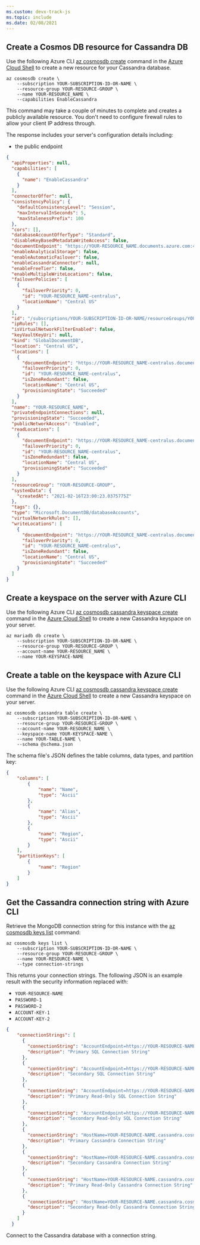 ```yaml
---
ms.custom: devx-track-js
ms.topic: include
ms.date: 02/08/2021
---
```



## Create a Cosmos DB resource for Cassandra DB

Use the following Azure CLI [az cosmosdb create](/cli/azure/cosmosdb#az_cosmosdb_create) command in the [Azure Cloud Shell](https://shell.azure.com) to create a new resource for your Cassandra database. 

```azurecli
az cosmosdb create \
    --subscription YOUR-SUBSCRIPTION-ID-OR-NAME \
    --resource-group YOUR-RESOURCE-GROUP \
    --name YOUR-RESOURCE_NAME \
    --capabilities EnableCassandra
```

This command may take a couple of minutes to complete and creates a publicly available resource. You don't need to configure firewall rules to allow your client IP address through. 

The response includes your server's configuration details including: 

* the public endpoint 

```json
{
  "apiProperties": null,
  "capabilities": [
    {
      "name": "EnableCassandra"
    }
  ],
  "connectorOffer": null,
  "consistencyPolicy": {
    "defaultConsistencyLevel": "Session",
    "maxIntervalInSeconds": 5,
    "maxStalenessPrefix": 100
  },
  "cors": [],
  "databaseAccountOfferType": "Standard",
  "disableKeyBasedMetadataWriteAccess": false,
  "documentEndpoint": "https://YOUR-RESOURCE_NAME.documents.azure.com:443/",
  "enableAnalyticalStorage": false,
  "enableAutomaticFailover": false,
  "enableCassandraConnector": null,
  "enableFreeTier": false,
  "enableMultipleWriteLocations": false,
  "failoverPolicies": [
    {
      "failoverPriority": 0,
      "id": "YOUR-RESOURCE_NAME-centralus",
      "locationName": "Central US"
    }
  ],
  "id": "/subscriptions/YOUR-SUBSCRIPTION-ID-OR-NAME/resourceGroups/YOUR-RESOURCE-GROUP/providers/Microsoft.DocumentDB/databaseAccounts/YOUR-RESOURCE_NAME",
  "ipRules": [],
  "isVirtualNetworkFilterEnabled": false,
  "keyVaultKeyUri": null,
  "kind": "GlobalDocumentDB",
  "location": "Central US",
  "locations": [
    {
      "documentEndpoint": "https://YOUR-RESOURCE_NAME-centralus.documents.azure.com:443/",
      "failoverPriority": 0,
      "id": "YOUR-RESOURCE_NAME-centralus",
      "isZoneRedundant": false,
      "locationName": "Central US",
      "provisioningState": "Succeeded"
    }
  ],
  "name": "YOUR-RESOURCE_NAME",
  "privateEndpointConnections": null,
  "provisioningState": "Succeeded",
  "publicNetworkAccess": "Enabled",
  "readLocations": [
    {
      "documentEndpoint": "https://YOUR-RESOURCE_NAME-centralus.documents.azure.com:443/",
      "failoverPriority": 0,
      "id": "YOUR-RESOURCE_NAME-centralus",
      "isZoneRedundant": false,
      "locationName": "Central US",
      "provisioningState": "Succeeded"
    }
  ],
  "resourceGroup": "YOUR-RESOURCE-GROUP",
  "systemData": {
    "createdAt": "2021-02-16T23:00:23.0375775Z"
  },
  "tags": {},
  "type": "Microsoft.DocumentDB/databaseAccounts",
  "virtualNetworkRules": [],
  "writeLocations": [
    {
      "documentEndpoint": "https://YOUR-RESOURCE_NAME-centralus.documents.azure.com:443/",
      "failoverPriority": 0,
      "id": "YOUR-RESOURCE_NAME-centralus",
      "isZoneRedundant": false,
      "locationName": "Central US",
      "provisioningState": "Succeeded"
    }
  ]
}
```


## Create a keyspace on the server with Azure CLI

Use the following Azure CLI [az cosmosdb cassandra keyspace create](/cli/azure/cosmosdb/cassandra/keyspace#az_cosmosdb_cassandra_keyspace_create) command in the [Azure Cloud Shell](https://shell.azure.com) to create a new Cassandra keyspace on your server. 

```azurecli
az mariadb db create \
    --subscription YOUR-SUBSCRIPTION-ID-OR-NAME \
    --resource-group YOUR-RESOURCE-GROUP \
    --account-name YOUR-RESOURCE_NAME \
    --name YOUR-KEYSPACE-NAME
```

## Create a table on the keyspace with Azure CLI

Use the following Azure CLI [az cosmosdb cassandra keyspace create](/cli/azure/cosmosdb/cassandra/table#az_cosmosdb_cassandra_table_create) command in the [Azure Cloud Shell](https://shell.azure.com) to create a new Cassandra keyspace on your server. 

```azurecli
az cosmosdb cassandra table create \
    --subscription YOUR-SUBSCRIPTION-ID-OR-NAME \
    --resource-group YOUR-RESOURCE-GROUP \
    --account-name YOUR-RESOURCE_NAME \
    --keyspace-name YOUR-KEYSPACE-NAME \
    --name YOUR-TABLE-NAME \
    --schema @schema.json
```

The schema file's JSON defines the table columns, data types, and partition key:

```json
{
    "columns": [
        {
            "name": "Name",
            "type": "Ascii"
        },
        {
            "name": "Alias",
            "type": "Ascii"
        },
        {
            "name": "Region",
            "type": "Ascii"
        }        
    ],
    "partitionKeys": [
        {
            "name": "Region"
        }
    ]
}
```

## Get the Cassandra connection string with Azure CLI
Retrieve the MongoDB connection string for this instance with the [az cosmosdb keys list](/cli/azure/cosmosdb/keys#az_cosmosdb_keys_list) command:

```azurecli
az cosmosdb keys list \
    --subscription YOUR-SUBSCRIPTION-ID-OR-NAME \
    --resource-group YOUR-RESOURCE-GROUP \
    --name YOUR-RESOURCE-NAME \
    --type connection-strings 
```

This returns your connection strings. The following JSON is an example result with the security information replaced with:

* `YOUR-RESOURCE-NAME`
* `PASSWORD-1`
* `PASSWORD-2`
* `ACCOUNT-KEY-1`
* `ACCOUNT-KEY-2`

```json
{
    "connectionStrings": [
      {
        "connectionString": "AccountEndpoint=https://YOUR-RESOURCE-NAME.documents.azure.com:443/;AccountKey=PASSWORD-1;",
        "description": "Primary SQL Connection String"
      },
      {
        "connectionString": "AccountEndpoint=https://YOUR-RESOURCE-NAME.documents.azure.com:443/;AccountKey=PASSWORD-2;",
        "description": "Secondary SQL Connection String"
      },
      {
        "connectionString": "AccountEndpoint=https://YOUR-RESOURCE-NAME.documents.azure.com:443/;AccountKey=ACCOUNT-KEY-1;",
        "description": "Primary Read-Only SQL Connection String"
      },
      {
        "connectionString": "AccountEndpoint=https://YOUR-RESOURCE-NAME.documents.azure.com:443/;AccountKey=ACCOUNT-KEY-2;",
        "description": "Secondary Read-Only SQL Connection String"
      },
      {
        "connectionString": "HostName=YOUR-RESOURCE-NAME.cassandra.cosmos.azure.com;Username=YOUR-RESOURCE-NAME;Password=PASSWORD-1;Port=10350",
        "description": "Primary Cassandra Connection String"
      },
      {
        "connectionString": "HostName=YOUR-RESOURCE-NAME.cassandra.cosmos.azure.com;Username=YOUR-RESOURCE-NAME;Password=PASSWORD-2;Port=10350",
        "description": "Secondary Cassandra Connection String"
      },
      {
        "connectionString": "HostName=YOUR-RESOURCE-NAME.cassandra.cosmos.azure.com;Username=YOUR-RESOURCE-NAME;Password=ACCOUNT-KEY-1;Port=10350",
        "description": "Primary Read-Only Cassandra Connection String"
      },
      {
        "connectionString": "HostName=YOUR-RESOURCE-NAME.cassandra.cosmos.azure.com;Username=YOUR-RESOURCE-NAME;Password=ACCOUNT-KEY-2;Port=10350",
        "description": "Secondary Read-Only Cassandra Connection String"
      }
    ]
  }
```

Connect to the Cassandra database with a connection string. 